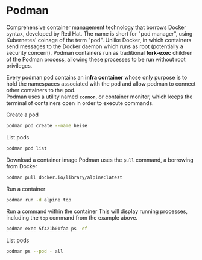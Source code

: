 # Podman
Comprehensive container management technology that borrows Docker syntax, developed by Red Hat. The name is short for "pod manager", using Kubernetes' coinage of the term "pod". Unlike Docker, in which containers send messages to the Docker daemon which runs as root (potentially a security concern), Podman containers run as traditional **fork-exec** children of the Podman process, allowing these processes to be run without root privileges.

Every podman pod contains an **infra container** whose only purpose is to hold the namespaces associated with the pod and allow podman to connect other containers to the pod.\
Podman uses a utility named **`conmon`**, or container monitor, which keeps the terminal of containers open in order to execute commands.

Create a pod
```sh
podman pod create --name heise
```
List pods
```sh
podman pod list
```
Download a container image
Podman uses the `pull` command, a borrowing from Docker
```sh
podman pull docker.io/library/alpine:latest
```
Run a container
```sh
podman run -d alpine top 
```
Run a command within the container
This will display running processes, including the `top` command from the example above.
```sh
podman exec 5f421b01faa ps -ef
```
List pods
```sh
podman ps --pod - all
```